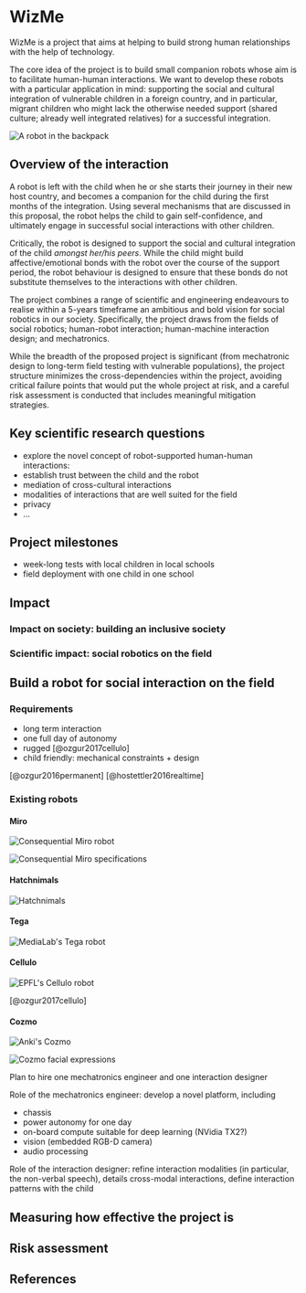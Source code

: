 WizMe
=====


WizMe is a project that aims at helping to build strong human relationships with the
help of technology.

The core idea of the project is to build small companion robots whose aim is to
facilitate human-human interactions. We want to develop these robots with a
particular application in mind: supporting the social and cultural integration
of vulnerable children in a foreign country, and in particular, migrant children
who might lack the otherwise needed support (shared culture; already well
integrated relatives) for a successful integration.

![A robot in the backpack](figs/render5.png)

Overview of the interaction
---------------------------

A robot is left with the child when he or she starts their journey in their new
host country, and becomes a companion for the child during the first months of
the integration. Using several mechanisms that are
discussed in this proposal, the robot helps the child to gain self-confidence,
and ultimately engage in successful social interactions with other children.

Critically, the robot is designed to support the
social and cultural integration of the child *amongst her/his peers*. While the
child might build affective/emotional bonds with the robot over the course of
the support period, the robot behaviour is designed to ensure that these bonds
do not substitute themselves to the interactions with other children.

The project combines a range of scientific and engineering endeavours to realise
within a 5-years timeframe an ambitious and bold vision for social robotics in
our society. Specifically, the project draws from the fields of social robotics;
human-robot interaction; human-machine interaction design; and mechatronics.

While the breadth of the proposed project is significant (from mechatronic
design to long-term field testing with vulnerable populations), the project structure
minimizes the cross-dependencies within the project, avoiding critical
failure points that would put the whole project at risk, and a careful risk
assessment is conducted that includes meaningful mitigation strategies.

Key scientific research questions
---------------------------------

- explore the novel concept of robot-supported human-human interactions:
- establish trust between the child and the robot
- mediation of cross-cultural interactions
- modalities of interactions that are well suited for the field
- privacy
- ...

Project milestones
------------------

- week-long tests with local children in local schools
- field deployment with one child in one school


Impact
------

### Impact on society: building an inclusive society

### Scientific impact: social robotics on the field





Build a robot for social interaction on the field
-------------------------------------------------

### Requirements


- long term interaction
- one full day of autonomy
- rugged [@ozgur2017cellulo]
- child friendly: mechanical constraints + design

[@ozgur2016permanent]
[@hostettler2016realtime]

### Existing robots

#### Miro

![Consequential Miro robot](figs/miro.jpg)

![Consequential Miro specifications](figs/miro-spec.png)

#### Hatchnimals

![Hatchnimals](figs/hatchnimals.jpg)

#### Tega

![MediaLab's Tega robot](figs/tega.jpg)

#### Cellulo

![EPFL's Cellulo robot](figs/cellulo.jpg)

[@ozgur2017cellulo]

#### Cozmo

![Anki's Cozmo](figs/cozmo)

![Cozmo facial expressions](figs/cozmo-expression-sheet.jpg)


Plan to hire one mechatronics engineer and one interaction designer

Role of the mechatronics engineer: develop a novel platform, including
- chassis
- power autonomy for one day
- on-board compute suitable for deep learning (NVidia TX2?)
- vision (embedded RGB-D camera)
- audio processing

Role of the interaction designer: refine interaction modalities (in particular,
the non-verbal speech), details cross-modal interactions, define interaction
patterns with the child

Measuring how effective the project is
--------------------------------------

Risk assessment
---------------




References
----------


